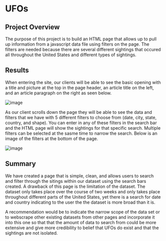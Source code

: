 # UFOs

## Project Overview
The purpose of this project is to build an HTML page that allows up to pull up information from a javascript data file using filters on the page.  The filters are needed because there are several different sightings that occured all throughout the United States and different types of sightings.

## Results
When entering the site, our clients will be able to see the basic opening with a title and picture at the top in the page header, an article title on the left, and an article paragraph on the right as seen below.

![image](https://user-images.githubusercontent.com/78937719/119295141-b0b93a00-bc1b-11eb-93ed-45dc834ad24a.png)


As our client scrolls down the page they will be able to see the data and filters that we have with 5 different filters to choose from (date, city, state, country, and shape).  You can enter in any of these filters in the search bar and the HTML page will show the sightings for that specific search.  Multiple filters can be selected at the sasme time to narrow the search.  Below is an image of the filters at the bottom of the page.

![image](https://user-images.githubusercontent.com/78937719/119295112-9ed79700-bc1b-11eb-9e84-1b2c4df2f198.png)

## Summary
We have created a page that is simple, clean, and allows users to search and filter through the sitings within our dataset using the search bars created.  A drawback of this page is the limitation of the dataset.  The dataset only takes place over the course of two weeks and only takes place throughout different parts of the United States, yet there is a search for date and country indicating to the user the the dataset is more broad than it is.  

A recommendation would be to indicate the narrow scope of the data set or to webscrape other existing datasets from other pages and incorporate it into this one so that that the amount of data to search from could be  more extensive and give more credibility to belief that UFOs do exist and that the sightings are not isolated.  


